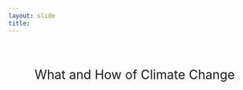 ```yaml
---
layout: slide
title: 
---
```


<style>
  .slide-container {
    position: relative;
    text-align: center;
    height: 100%;
    display: flex;
    flex-direction: column;
    justify-content: space-between;
    padding: 10% 10%;
  }
  
  .title {
    font-size: 25px;
    margin-bottom: 4em;
  }

  .presenters {
    position: absolute;
    bottom: 0;
    left: 0;
    margin-bottom: 2em;
  }
</style>

<div class="slide-container">
  <div class="title">What and How of Climate Change</div>
  <hr>
  <div class="presenters">
    Aravindhan Nagarajan<br>
    Assistant Professor, Azim Premji University, Bengaluru<br>
    Sandeep Mahato<br>
    Consultant, Climate Change, MSSRF
  </div>
</div>
